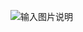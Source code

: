 ![输入图片说明](/imgs/image01.png)


<!--stackedit_data:
eyJoaXN0b3J5IjpbNzI3MzQxNzcyLC0xMjEzODA3NTI0XX0=
-->